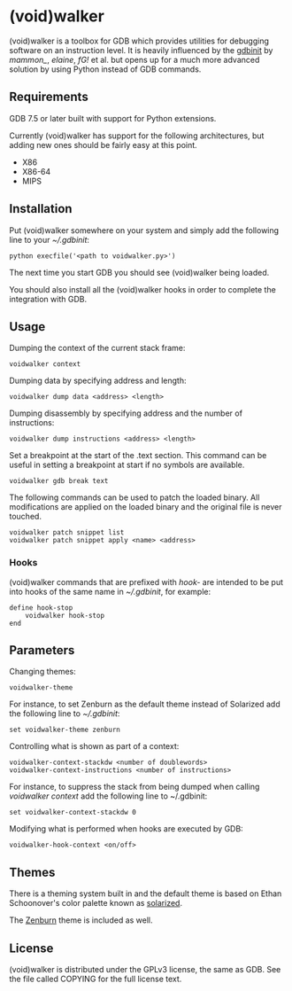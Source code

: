 # (void)walker

(void)walker is a toolbox for GDB which provides utilities for debugging
software on an instruction level. It is heavily influenced by the
[gdbinit](https://github.com/gdbinit/Gdbinit) by  *mammon_*, *elaine*, *fG!*
et al. but opens up for a much more advanced solution by using Python instead
of GDB commands.


## Requirements

GDB 7.5 or later built with support for Python extensions.

Currently (void)walker has support for the following architectures, but adding
new ones should be fairly easy at this point.

 * X86
 * X86-64
 * MIPS


## Installation

Put (void)walker somewhere on your system and simply add the following line to
your *~/.gdbinit*:

    python execfile('<path to voidwalker.py>')

The next time you start GDB you should see (void)walker being loaded.

You should also install all the (void)walker hooks in order to complete the
integration with GDB.


## Usage

Dumping the context of the current stack frame:

    voidwalker context

Dumping data by specifying address and length:

    voidwalker dump data <address> <length>

Dumping disassembly by specifying address and the number of instructions:

    voidwalker dump instructions <address> <length>

Set a breakpoint at the start of the .text section. This command can be useful
in setting a breakpoint at start if no symbols are available.

    voidwalker gdb break text

The following commands can be used to patch the loaded binary. All
modifications are applied on the loaded binary and the original file is never
touched.

    voidwalker patch snippet list
	voidwalker patch snippet apply <name> <address>


### Hooks

(void)walker commands that are prefixed with *hook-* are intended to be put
into hooks of the same name in *~/.gdbinit*, for example:

    define hook-stop
        voidwalker hook-stop
    end


## Parameters

Changing themes:

    voidwalker-theme

For instance, to set Zenburn as the default theme instead of Solarized add the
following line to *~/.gdbinit*:

    set voidwalker-theme zenburn

Controlling what is shown as part of a context:

    voidwalker-context-stackdw <number of doublewords>
    voidwalker-context-instructions <number of instructions>

For instance, to suppress the stack from being dumped when calling *voidwalker
context* add the following line to ~/.gdbinit:

    set voidwalker-context-stackdw 0

Modifying what is performed when hooks are executed by GDB:

    voidwalker-hook-context <on/off>


## Themes

There is a theming system built in and the default theme is based on
Ethan Schoonover's color palette known as
[solarized](http://ethanschoonover.com/solarized).

The [Zenburn](http://slinky.imukuppi.org/zenburnpage/) theme is included as
well.


## License

(void)walker is distributed under the GPLv3 license, the same as GDB. See the
file called COPYING for the full license text.
